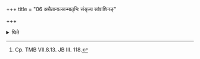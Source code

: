 +++
title = "06 अथैतान्वत्सान्मातृभिः संसृज्य सांवाशिनङ्"

+++

<details><summary>थिते</summary>

6. at that time having released these calves towards the mothers (the assistants) cause lowing sound.[^1]  

[^1]: Cp. TMB VII.8.13. JB III. 118.  
</details>
